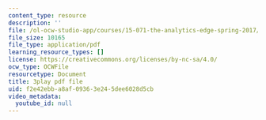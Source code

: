 ```yaml
---
content_type: resource
description: ''
file: /ol-ocw-studio-app/courses/15-071-the-analytics-edge-spring-2017/f2e42ebba8af09363e245dee6028d5cb_xAuh5VptDQ4.pdf
file_size: 10165
file_type: application/pdf
learning_resource_types: []
license: https://creativecommons.org/licenses/by-nc-sa/4.0/
ocw_type: OCWFile
resourcetype: Document
title: 3play pdf file
uid: f2e42ebb-a8af-0936-3e24-5dee6028d5cb
video_metadata:
  youtube_id: null
---
```


